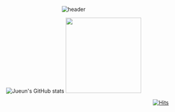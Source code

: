 <div align="center">

![header](https://capsule-render.vercel.app/api?type=rounded&color=gradient&text=%20HELLO!%20&height=200&fontSize=100&textBg=true)
 <br>
        
<!-- 
        https://github.com/anuraghazra/github-readme-stats/blob/master/themes/README.md 
        https://github.com/kyechan99/capsule-render
-->
        
![Jueun's GitHub stats](https://github-readme-stats.vercel.app/api?username=jueunkim205&show_icons=true&theme=vue&width=200px)
<img width="200"  style="margin-left:'5px'" src="https://github-readme-stats.vercel.app/api/top-langs/?username=jueunkim205&layout=compact">

</div>

<div align="right">
 
[![Hits](https://hits.seeyoufarm.com/api/count/incr/badge.svg?url=https%3A%2F%2Fgithub.com%2Fjueunkim205%2Fhit-counter&count_bg=%237E7E7E&title_bg=%232B2B2B&icon=postwoman.svg&icon_color=%238EBE72&title=hits&edge_flat=false)](https://hits.seeyoufarm.com)

</div>


<!-- 

이거 보고 따라하기
https://velog.io/@imysh578/github-Profile-%EA%BE%B8%EB%AF%B8%EA%B8%B0
https://yangsosolife.tistory.com/101

https://velog.io/@myway00/%EC%83%88%EB%A1%9C-%EB%B0%9B%EC%9D%80-Github-Badge
[https://velog.io/@myway00/%EC%83%88%EB%A1%9C-%EB%B0%9B%EC%9D%80-Github-Badge](https://soo-vely-dev.tistory.com/247)




**jueunkim205/jueunkim205** is a ✨ _special_ ✨ repository because its `README.md` (this file) appears on your GitHub profile.

Here are some ideas to get you started:

- 🔭 I’m currently working on ...
- 🌱 I’m currently learning ...
- 👯 I’m looking to collaborate on ...
- 🤔 I’m looking for help with ...
- 💬 Ask me about ...
- 📫 How to reach me: ...
- 😄 Pronouns: ...
- ⚡ Fun fact: ...

-->
